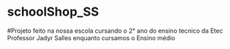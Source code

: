 # schoolShop_SS
#Projeto feito na nossa escola cursando o 2° ano do ensino tecnico da Etec Professor Jadyr Salles enquanto cursamos o Ensino médio
